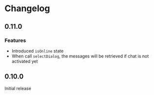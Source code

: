 # Changelog

## 0.11.0

### Features

- Introduced `isOnline` state
- When call `selectDialog`, the messages will be retrieved if chat is not activated yet

## 0.10.0

Initial release
